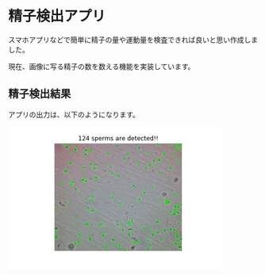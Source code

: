 # 精子検出アプリ

スマホアプリなどで簡単に精子の量や運動量を検査できれば良いと思い作成しました。

現在、画像に写る精子の数を数える機能を実装しています。

## 精子検出結果

アプリの出力は、以下のようになります。

![検出結果](https://github.com/doiken23/sperm_detector/blob/master/data/detected_sperm.jpg)
